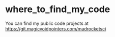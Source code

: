 # where_to_find_my_code
You can find my public code projects at https://git.magicvoidpointers.com/madrocketsci
